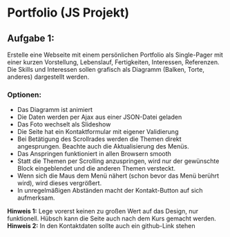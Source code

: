 # Portfolio (JS Projekt)

## Aufgabe 1:

Erstelle eine Webseite mit einem persönlichen Portfolio als Single-Pager mit einer kurzen Vorstellung, Lebenslauf, Fertigkeiten, Interessen, Referenzen. Die Skills und Interessen sollen grafisch als Diagramm (Balken, Torte, anderes) dargestellt werden.

### Optionen:

- Das Diagramm ist animiert
- Die Daten werden per Ajax aus einer JSON-Datei geladen
- Das Foto wechselt als Slideshow
- Die Seite hat ein Kontaktformular mit eigener Validierung
- Bei Betätigung des Scrollrades werden die Themen direkt angesprungen. Beachte auch die Aktualisierung des Menüs.
- Das Anspringen funktioniert in allen Browsern smooth
- Statt die Themen per Scrolling anzuspringen, wird nur der gewünschte Block eingeblendet und die anderen Themen versteckt.
- Wenn sich die Maus dem Menü nähert (schon bevor das Menü berührt wird), wird dieses vergrößert.
- In unregelmäßigen Abständen macht der Kontakt-Button auf sich aufmerksam.

**Hinweis 1:** Lege vorerst keinen zu großen Wert auf das Design, nur funktionell. Hübsch kann die Seite auch nach dem Kurs gemacht werden.
**Hinweis 2:** In den Kontaktdaten sollte auch ein github-Link stehen
